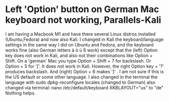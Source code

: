 
# Left 'Option' button on German Mac keyboard not working, Parallels-Kali

I am having a Macbook M1 and have there several Linux distros installed (Ubuntu,Fedora) and now also Kali. I changed in Kali the keyboard/language settings in the same way I did on Ubuntu and Fedora, and the keyboard works fine (also German letters ä ö ü ß work) except that the (left) Option key does not work in Kali, and also not their combinations like Option + Shift.
On a 'german' Mac you type Option + Shift + 7  for backslash. Or Option + 5 for '['. It does not work in Kali.
However, the right Option key + '?' produces backslash. And (right) Option + 6 makes ']'  .
I am not sure if this is the US default or some other language.
I also changed in the terminal the language with
sudo dpkg-reconfigure locales
(changed to German)
also changed via terminal:
nano /etc/default/keyboard
XKBLAYOUT="us" to "de"
Nothing helps.

        